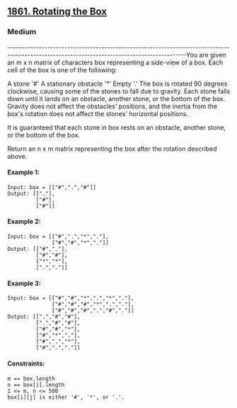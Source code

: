 [1861. Rotating the Box](https://leetcode.com/problems/rotating-the-box/?envType=daily-question&envId=2024-11-23)
---------------------------------------------------------------------------------------------------------------------------------------------

### Medium
---------------------------------------------------------------------------------------------------------------------------------------------You are given an m x n matrix of characters box representing a side-view of a box. Each cell of the box is one of the following:

A stone '#'
A stationary obstacle '*'
Empty '.'
The box is rotated 90 degrees clockwise, causing some of the stones to fall due to gravity. Each stone falls down until it lands on an obstacle, another stone, or the bottom of the box. Gravity does not affect the obstacles' positions, and the inertia from the box's rotation does not affect the stones' horizontal positions.

It is guaranteed that each stone in box rests on an obstacle, another stone, or the bottom of the box.

Return an n x m matrix representing the box after the rotation described above.

#### Example 1:
```
Input: box = [["#",".","#"]]
Output: [["."],
         ["#"],
         ["#"]]
```
#### Example 2:
```
Input: box = [["#",".","*","."],
              ["#","#","*","."]]
Output: [["#","."],
         ["#","#"],
         ["*","*"],
         [".","."]]
```
#### Example 3:
```
Input: box = [["#","#","*",".","*","."],
              ["#","#","#","*",".","."],
              ["#","#","#",".","#","."]]
Output: [[".","#","#"],
         [".","#","#"],
         ["#","#","*"],
         ["#","*","."],
         ["#",".","*"],
         ["#",".","."]]
```
#### Constraints:
```
m == box.length
n == box[i].length
1 <= m, n <= 500
box[i][j] is either '#', '*', or '.'.
```
